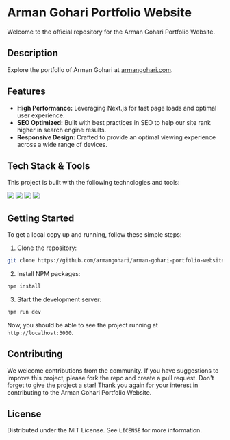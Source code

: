 # Arman Gohari Portfolio Website

Welcome to the official repository for the Arman Gohari Portfolio Website.

## Description

Explore the portfolio of Arman Gohari at [armangohari.com](https://armangohari.com).

## Features

- **High Performance:** Leveraging Next.js for fast page loads and optimal user experience.
- **SEO Optimized:** Built with best practices in SEO to help our site rank higher in search engine results.
- **Responsive Design:** Crafted to provide an optimal viewing experience across a wide range of devices.

## Tech Stack & Tools

This project is built with the following technologies and tools:

![](https://img.shields.io/badge/Next.js-14.2.3-white)
![](https://img.shields.io/badge/React-18.0-blue)
![](https://img.shields.io/badge/Tailwindcss-3.4.1-navy)
![](https://img.shields.io/badge/Figma-orange)

## Getting Started

To get a local copy up and running, follow these simple steps:

1. Clone the repository:
```bash
git clone https://github.com/armangohari/arman-gohari-portfolio-website.git
```

2. Install NPM packages:
```bash
npm install
```

3. Start the development server:
```bash
npm run dev
```

Now, you should be able to see the project running at `http://localhost:3000`.

## Contributing

We welcome contributions from the community. If you have suggestions to improve this project, please fork the repo and create a pull request. Don't forget to give the project a star! Thank you again for your interest in contributing to the Arman Gohari Portfolio Website.

## License

Distributed under the MIT License. See `LICENSE` for more information.